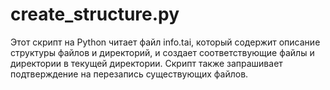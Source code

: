 # create_structure.py
Этот скрипт на Python читает файл info.tai, который содержит описание структуры файлов и директорий, и создает соответствующие файлы и директории в текущей директории. Скрипт также запрашивает подтверждение на перезапись существующих файлов.
